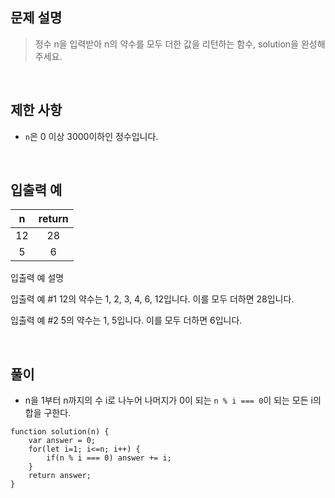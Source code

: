 ## 문제 설명

> 정수 n을 입력받아 n의 약수를 모두 더한 값을 리턴하는 함수, solution을 완성해주세요.

<br>

## 제한 사항

- `n`은 0 이상 3000이하인 정수입니다.

<br>

## 입출력 예

|n	|return|
|:-:|:------:|
|12	|28|
|5	|6|

입출력 예 설명

입출력 예 #1
12의 약수는 1, 2, 3, 4, 6, 12입니다. 이를 모두 더하면 28입니다.

입출력 예 #2
5의 약수는 1, 5입니다. 이를 모두 더하면 6입니다.

<br> 

## 풀이

- n을 1부터 n까지의 수 i로 나누어 나머지가 0이 되는 `n % i === 0`이 되는 모든 i의 합을 구한다. 

```
function solution(n) {
    var answer = 0;
    for(let i=1; i<=n; i++) {
        if(n % i === 0) answer += i;
    }
    return answer;
}
```